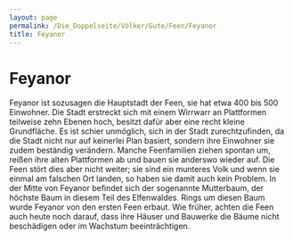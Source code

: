 ```yaml
---
layout: page
permalink: /Die_Doppelseite/Völker/Gute/Feen/Feyanor
title: Feyanor
---
```


# Feyanor

Feyanor ist sozusagen die Hauptstadt der Feen, sie hat etwa 400 bis 500 Einwohner. Die Stadt erstreckt sich mit einem Wirrwarr an Plattformen teilweise zehn Ebenen hoch, besitzt dafür aber eine recht kleine Grundfläche. Es ist schier unmöglich, sich in der Stadt zurechtzufinden, da die Stadt nicht nur auf keinerlei Plan basiert, sondern ihre Einwohner sie zudem beständig verändern. Manche Feenfamilien ziehen spontan um, reißen ihre alten Plattformen ab und bauen sie anderswo wieder auf. Die Feen stört dies aber nicht weiter; sie sind ein munteres Volk und wenn sie einmal am falschen Ort landen, so haben sie damit auch kein Problem. In der Mitte von Feyanor befindet sich der sogenannte Mutterbaum, der höchste Baum in diesem Teil des Elfenwaldes. Rings um diesen Baum wurde Feyanor von den ersten Feen erbaut. Wie früher, achten die Feen auch heute noch darauf, dass ihre Häuser und Bauwerke die Bäume nicht beschädigen oder im Wachstum beeinträchtigen.

